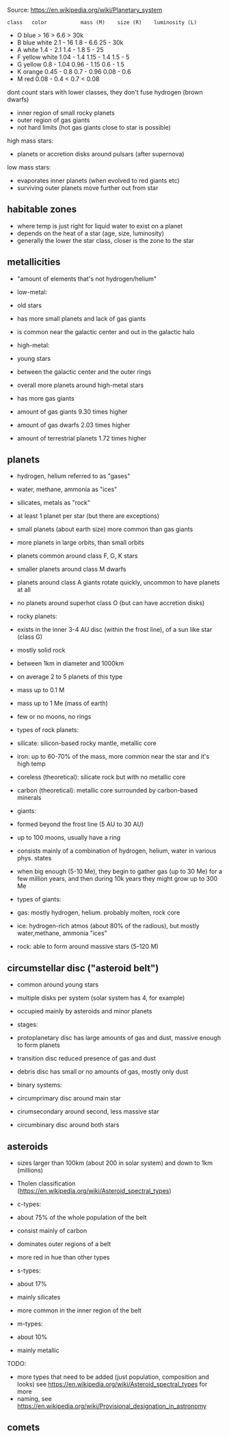 
Source: https://en.wikipedia.org/wiki/Planetary_system

    class   color           mass (M)    size (R)    luminosity (L)
-   O       blue            > 16        > 6.6       > 30k
-   B       blue white      2.1 - 16    1.8 - 6.6   25 - 30k
-   A       white           1.4 - 2.1   1.4 - 1.8   5 - 25
-   F       yellow white    1.04 - 1.4  1.15 - 1.4  1.5 - 5
-   G       yellow          0.8 - 1.04  0.96 - 1.15 0.6 - 1.5
-   K       orange          0.45 - 0.8  0.7 - 0.96  0.08 - 0.6
-   M       red             0.08 - 0.4  < 0.7       < 0.08

dont count stars with lower classes, they don't fuse hydrogen (brown dwarfs)
- inner region of small rocky planets
- outer region of gas giants
- not hard limits (hot gas giants close to star is possible)

high mass stars:
- planets or accretion disks around pulsars (after supernova)

low mass stars:
- evaporates inner planets (when evolved to red giants etc)
- surviving outer planets move further out from star

habitable zones
--------------------------------------------------------------------------------
- where temp is just right for liquid water to exist on a planet
- depends on the heat of a star (age, size, luminosity)
- generally the lower the star class, closer is the zone to the star

metallicities
--------------------------------------------------------------------------------
- "amount of elements that's not hydrogen/helium"

- low-metal:
- old stars
- has more small planets and lack of gas giants
- is common near the galactic center and out in the galactic halo

- high-metal:
- young stars
- between the galactic center and the outer rings
- overall more planets around high-metal stars
- has more gas giants
- amount of gas giants 9.30 times higher
- amount of gas dwarfs 2.03 times higher
- amount of terrestrial planets 1.72 times higher

planets
--------------------------------------------------------------------------------
- hydrogen, helium referred to as "gases"
- water, methane, ammonia as "ices"
- silicates, metals as "rock"

- at least 1 planet per star (but there are exceptions)
- small planets (about earth size) more common than gas giants
- more planets in large orbits, than small orbits
- planets common around class F, G, K stars
- smaller planets around class M dwarfs
- planets around class A giants rotate quickly, uncommon to have planets at all
- no planets around superhot class O (but can have accretion disks)

- rocky planets:
- exists in the inner 3-4 AU disc (within the frost line), of a sun like star (class G)
- mostly solid rock
- between 1km in diameter and 1000km
- on average 2 to 5 planets of this type
- mass up to 0.1 M
- mass up to 1 Me (mass of earth)
- few or no moons, no rings

- types of rock planets:
- silicate: silicon-based rocky mantle, metallic core
- iron: up to 60-70% of the mass, more common near the star and it's high temp
- coreless (theoretical): silicate rock but with no metallic core
- carbon (theoretical): metallic core surrounded by carbon-based minerals

- giants:
- formed beyond the frost line (5 AU to 30 AU)
- up to 100 moons, usually have a ring
- consists mainly of a combination of hydrogen, helium, water in various phys. states
- when big enough (5-10 Me), they begin to gather gas (up to 30 Me) for a few
  million years, and then during 10k years they might grow up to 300 Me

- types of giants:
- gas: mostly hydrogen, helium. probably molten, rock core
- ice: hydrogen-rich atmos (about 80% of the radious), but mostly water,methane,
  ammonia "ices"
- rock: able to form around massive stars (5-120 M)

circumstellar disc ("asteroid belt")
--------------------------------------------------------------------------------
- common around young stars
- multiple disks per system (solar system has 4, for example)
- occupied mainly by asteroids and minor planets

- stages:
- protoplanetary disc has large amounts of gas and dust, massive enough to form planets
- transition disc reduced presence of gas and dust
- debris disc has small or no amounts of gas, mostly only dust

- binary systems:
- circumprimary disc around main star
- cirumsecondary around second, less massive star
- circumbinary disc around both stars

asteroids
--------------------------------------------------------------------------------
- sizes larger than 100km (about 200 in solar system) and down to 1km (millions)
- Tholen classification (https://en.wikipedia.org/wiki/Asteroid_spectral_types)

- c-types:
- about 75% of the whole population of the belt
- consist mainly of carbon
- dominates outer regions of a belt
- more red in hue than other types

- s-types:
- about 17%
- mainly silicates
- more common in the inner region of the belt

- m-types:
- about 10%
- mainly metallic

TODO: 
- more types that need to be added (just population, composition and looks)
  see https://en.wikipedia.org/wiki/Asteroid_spectral_types for more
- naming, see https://en.wikipedia.org/wiki/Provisional_designation_in_astronomy


comets
--------------------------------------------------------------------------------

